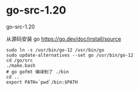 # go-src-1.20
go-src-1.20

从源码安装 go https://go.dev/doc/install/source
```shell
sudo ln -s /usr/bin/go-12 /usr/bin/go 
sudo update-alternatives --set go /usr/bin/go-12
cd /go/src
./make.bash
# go gofmt 编译到了 ./bin
cd ..
export PATH=`pwd`/bin:$PATH
```
